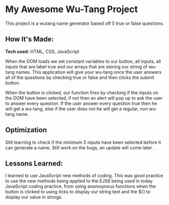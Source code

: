 # My Awesome Wu-Tang Project
This project is a wutang name generator based off 5 true or false questions.

## How It's Made:

**Tech used:** HTML, CSS, JavaScript

When the DOM loads we set constant variables to our button, all inputs, all inputs that are label true and our arrays that are storing our string of wu-tang names. This application will give your wu-tang once the user answers all of the questions by checking true or false and then clicks the submit button.

When the button is clicked, our function fires by checking if the inputs on the DOM have been selected, if not then an alert will pop up to ask the user to answer every question. If the user answer every question true then he will get a wu-tang, else if the user does not he will get a regular, non wu-tang name.

## Optimization

Still learning to check if the minimum 5 inputs have been selected before it can generate a name. Still work on the bugs, an update will come later.

## Lessons Learned:

I learned to use JavaScript new methods of coding. This was good practice to use the new methods being applied to the EJS6 being used in today JavaScript coding practice, from using anomoynous functions when the button is clicked to using ticks to display our string text and the ${} to display our value in strings.
